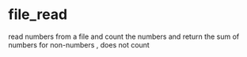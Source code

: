 # file_read
read numbers from a file and count the numbers and return the sum of numbers
for non-numbers , does not count
